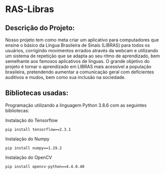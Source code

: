 # RAS-Libras

## Descrição do Projeto:

Nosso projeto tem como meta criar um aplicativo para computadores que ensine o básico da Língua Brasileira de Sinais (LIBRAS) para todos os usuários, corrigindo movimentos errados através da webcam e utilizando um sistema de repetição que se adapta ao seu ritmo de aprendizado, bem semelhante aos famosos aplicativos de línguas. O grande objetivo do projeto é tornar o aprendizado em LIBRAS mais acessível a população brasileira, pretendendo aumentar a comunicação geral com deficientes auditivos e mudos, bem como sua inclusão na sociedade.

## Bibliotecas usadas:

Programação utilizando a linguagem Python 3.8.6 com as seguintes bibliotecas:

Instalação do Tensorflow
```
pip install tensorflow==2.3.1
```
Instalação do Numpy
```
pip install numpy==1.19.2
```
Instalação do OpenCV
```
pip install opencv-python==4.4.0.40
```
